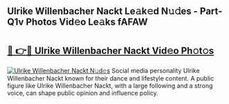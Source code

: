 ## Ulrike Willenbacher Nackt Le𝚊k𝚎d N𝚞𝚍es - Part-Q1v Photos Vid𝚎o Le𝚊ks fAFAW

# <h2><a href="http://fb1ks4k.evod.top/?m=Ulrike+Willenbacher+Nackt">🔗 👉🔴 Ulrike Willenbacher Nackt Vid𝚎o Ph𝚘t𝚘s</a></h2>

[![Ulrike Willenbacher Nackt N𝚞d𝚎s](https://i.imgur.com/8V9OHl7.gif)](http://fb1ks4k.evod.top/?m=Ulrike+Willenbacher+Nackt)
Social media personality Ulrike Willenbacher Nackt known for their dance and lifestyle content. A public figure like Ulrike Willenbacher Nackt, with a large following and a strong voice, can shape public opinion and influence policy. 
